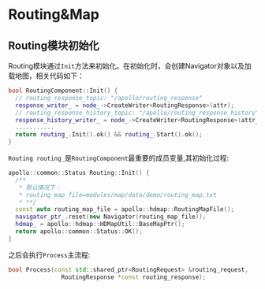 # Routing&Map

## Routing模块初始化

Routing模块通过`Init`方法来初始化。在初始化时，会创建Navigator对象以及加载地图，相关代码如下：

```c++
bool RoutingComponent::Init() {
  // routing_response_topic: "/apollo/routing_response"    
  response_writer_ = node_->CreateWriter<RoutingResponse>(attr);
  // routing_response_history_topic: "/apollo/routing_response_history"
  response_history_writer_ = node_->CreateWriter<RoutingResponse>(attr_history);
  ...........
  return routing_.Init().ok() && routing_.Start().ok();
}
```

`Routing routing_`是`RoutingComponent`最重要的成员变量,其初始化过程:

```c++
apollo::common::Status Routing::Init() {
  /**
   * 默认情况下：
   * routing_map_file=modules/map/data/demo/routing_map.txt
   * **/
  const auto routing_map_file = apollo::hdmap::RoutingMapFile();
  navigator_ptr_.reset(new Navigator(routing_map_file));
  hdmap_ = apollo::hdmap::HDMapUtil::BaseMapPtr();
  return apollo::common::Status::OK();
}
```

之后会执行`Process`主流程:

```c++
bool Process(const std::shared_ptr<RoutingRequest> &routing_request,
               RoutingResponse *const routing_response);
```